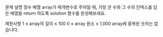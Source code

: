 문제 설명
정수 배열 array가 매개변수로 주어질 때, 가장 큰 수와 그 수의 인덱스를 담은 배열을 return 하도록 solution 함수를 완성해보세요.

제한사항
1 ≤ array의 길이 ≤ 100
0 ≤ array 원소 ≤ 1,000
array에 중복된 숫자는 없습니다.
